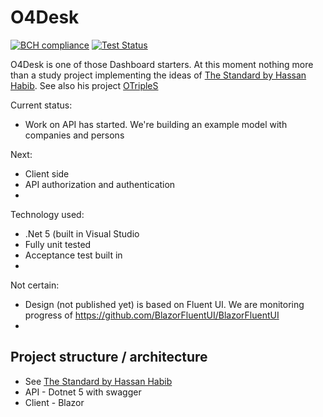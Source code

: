# O4Desk

[![BCH compliance](https://bettercodehub.com/edge/badge/Office4/O4Desk?branch=master)](https://bettercodehub.com/)
[![Test Status](https://github.com/Office4/O4Desk/actions/workflows/dotnet.yml/badge.svg)](https://github.com/Office4/O4Desk/actions/workflows/dotnet.yml)

O4Desk is one of those Dashboard starters. 
At this moment nothing more than a study project implementing the ideas of [The Standard by Hassan Habib](https://github.com/hassanhabib/The-Standard). See also his project [OTripleS](https://github.com/hassanhabib/OtripleS)

Current status:
- Work on API has started. We're building an example model with companies and persons

Next:
- Client side
- API authorization and authentication
- 

Technology used:
- .Net 5 (built in Visual Studio
- Fully unit tested
- Acceptance test built in
- 

Not certain:
- Design (not published yet) is based on Fluent UI. We are monitoring progress of https://github.com/BlazorFluentUI/BlazorFluentUI
- 

## Project structure / architecture
- See [The Standard by Hassan Habib](https://github.com/hassanhabib/The-Standard)
- API - Dotnet 5 with swagger
- Client - Blazor 
